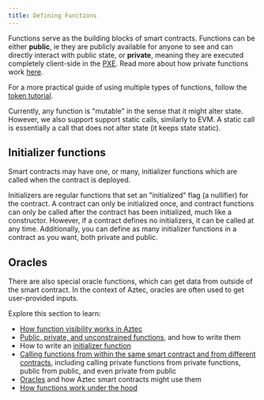 ```yaml
---
title: Defining Functions
---
```


Functions serve as the building blocks of smart contracts. Functions can be either **public**, ie they are publicly available for anyone to see and can directly interact with public state, or **private**, meaning they are executed completely client-side in the [PXE](../../pxe/index.md). Read more about how private functions work [here](./inner_workings.md#private-functions).

For a more practical guide of using multiple types of functions, follow the [token tutorial](../../../../tutorials/contract_tutorials/token_contract.md).

Currently, any function is "mutable" in the sense that it might alter state. However, we also support support static calls, similarly to EVM. A static call is essentially a call that does not alter state (it keeps state static).

## Initializer functions

Smart contracts may have one, or many, initializer functions which are called when the contract is deployed.

Initializers are regular functions that set an "initialized" flag (a nullifier) for the contract. A contract can only be initialized once, and contract functions can only be called after the contract has been initialized, much like a constructor. However, if a contract defines no initializers, it can be called at any time. Additionally, you can define as many initializer functions in a contract as you want, both private and public.

## Oracles

There are also special oracle functions, which can get data from outside of the smart contract. In the context of Aztec, oracles are often used to get user-provided inputs.

Explore this section to learn:

- [How function visibility works in Aztec](./visibility.md)
- [Public, private, and unconstrained functions](./public_private_unconstrained.md), and how to write them
- How to write an [initializer function](../../../../guides/smart_contracts/writing_contracts/initializers.md)
- [Calling functions from within the same smart contract and from different contracts](../../../../guides/smart_contracts/writing_contracts/call_functions.md), including calling private functions from private functions, public from public, and even private from public
- [Oracles](../oracles/index.md) and how Aztec smart contracts might use them
- [How functions work under the hood](./inner_workings.md)
